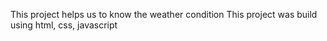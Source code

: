 This project helps us to know the weather condition
This project was build using html, css, javascript
